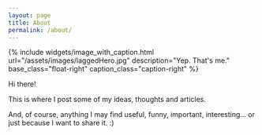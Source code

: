 ```yaml
---
layout: page
title: About
permalink: /about/
---
```


{% include widgets/image_with_caption.html url="/assets/images/laggedHero.jpg" description="Yep. That's me." base_class="float-right" caption_class="caption-right" %}

Hi there!

This is where I post some of my ideas, thoughts and articles.

And, of course, anything I may find useful, funny, important, interesting... or just because I want to share it. :)
